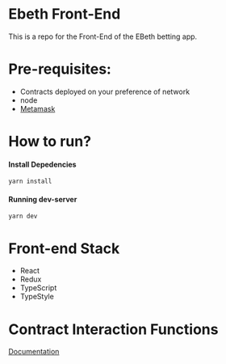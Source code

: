# Ebeth Front-End
This is a repo for the Front-End of the EBeth betting app.

# Pre-requisites:

* Contracts deployed on your preference of network
* node
* [Metamask](https://metamask.io/)

# How to run?

#### Install Depedencies

```
yarn install
```

#### Running dev-server
```
yarn dev
```

# Front-end Stack

* React
* Redux
* TypeScript
* TypeStyle

# Contract Interaction Functions
[Documentation](./src/ethereum/)

